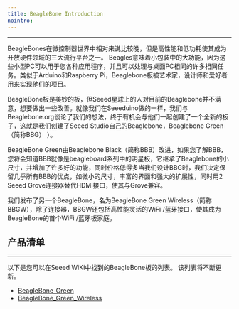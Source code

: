 ```yaml
---
title: BeagleBone Introduction
nointro:
---
```


---
BeagleBones在微控制器世界中相对来说比较晚，但是高性能和低功耗使其成为开放硬件领域的三大流行平台之一。 Beagles意味着小包装中的大功能，因为这些小型PC可以用于您各种应用程序，并且可以处理与桌面PC相同的许多相同任务。类似于Arduino和Raspberry Pi，Beaglebone板被艺术家，设计师和爱好者用来实现他们的项目。

BeagleBone板是美妙的板，但Seeed星球上的人对目前的Beaglebone并不满意，想要做出一些改善。就像我们在Seeeduino做的一样，我们与Beaglebone.org谈论了我们的想法，终于有机会与他们一起创建了一个全新的板子，这就是我们创建了Seeed Studio自己的Beaglebone，Beaglebone Green（简称BBG） ）。

BeagleBone Green由Beaglebone Black（简称BBB）改进，如果您了解BBB，您将会知道BBB就像是beagleboard系列中的明星板，它继承了Beaglebone的小尺寸，并增加了许多好的功能，同时价格低得多当我们设计BBG时，我们决定保留几乎所有BBB的优点，如微小的尺寸，丰富的界面和强大的扩展性，同时用2 Seeed Grove连接器替代HDMI接口，使其与Grove兼容。

我们发布了另一个BeagleBone，名为BeagleBone Green Wireless（简称BBGW），除了连接器，BBGW还包括高性能灵活的WiFi /蓝牙接口，使其成为BeagleBone的首个WiFi /蓝牙板家庭。


## 产品清单
---
以下是您可以在Seeed WiKi中找到的BeagleBone板的列表。 该列表将不断更新。


* [BeagleBone_Green](http://seeed.wiki/BeagleBone_Green)
* [BeagleBone_Green_Wireless](http://seeed.wiki/BeagleBone_Green_Wireless)
